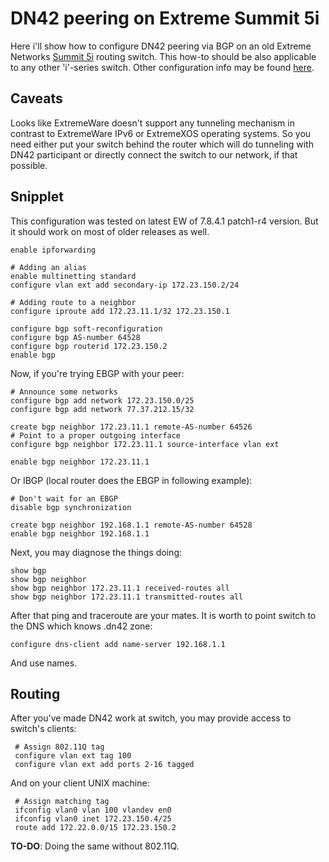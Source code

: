# DN42 peering on Extreme Summit 5i
Here i'll show how to configure DN42 peering via BGP on an old Extreme Networks [Summit 5i](http://docs.google.com/viewer?url=andovercg.com/datasheets/summit-5i-switches.pdf) routing switch. This how-to should be also applicable to any other 'i'-series switch. Other configuration info may be found [here](https://bitbucket.org/dukzcry/hobbies/src).

## Caveats
Looks like ExtremeWare doesn't support any tunneling mechanism in contrast to ExtremeWare IPv6 or ExtremeXOS operating systems. So you need either put your switch behind the router which will do tunneling with DN42 participant or directly connect the switch to our network, if that possible.

## Snipplet
This configuration was tested on latest EW of 7.8.4.1 patch1-r4 version. But it should work on most of older releases as well.

    enable ipforwarding

    # Adding an alias
    enable multinetting standard
    configure vlan ext add secondary-ip 172.23.150.2/24

    # Adding route to a neighbor
    configure iproute add 172.23.11.1/32 172.23.150.1

    configure bgp soft-reconfiguration
    configure bgp AS-number 64528
    configure bgp routerid 172.23.150.2
    enable bgp

Now, if you're trying EBGP with your peer:

    # Announce some networks
    configure bgp add network 172.23.150.0/25
    configure bgp add network 77.37.212.15/32

    create bgp neighbor 172.23.11.1 remote-AS-number 64526
    # Point to a proper outgoing interface
    configure bgp neighbor 172.23.11.1 source-interface vlan ext

    enable bgp neighbor 172.23.11.1

Or IBGP (local router does the EBGP in following example):

    # Don't wait for an EBGP
    disable bgp synchronization

    create bgp neighbor 192.168.1.1 remote-AS-number 64528
    enable bgp neighbor 192.168.1.1

Next, you may diagnose the things doing:

    show bgp
    show bgp neighbor
    show bgp neighbor 172.23.11.1 received-routes all
    show bgp neighbor 172.23.11.1 transmitted-routes all

After that ping and traceroute are your mates. It is worth to point switch to the DNS which knows .dn42 zone:

`configure dns-client add name-server 192.168.1.1`

And use names.

## Routing
After you've made DN42 work at switch, you may provide access to switch's clients:

     # Assign 802.11Q tag
     configure vlan ext tag 100
     configure vlan ext add ports 2-16 tagged

And on your client UNIX machine:

     # Assign matching tag
     ifconfig vlan0 vlan 100 vlandev en0
     ifconfig vlan0 inet 172.23.150.4/25
     route add 172.22.0.0/15 172.23.150.2

**TO-DO**: Doing the same without 802.11Q.